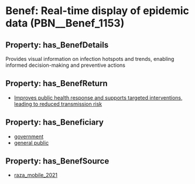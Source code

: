 # Benef: __Real-time display of epidemic data__ (PBN__Benef_1153)

## Property: has_BenefDetails

Provides visual information on infection hotspots and trends, enabling informed decision-making and preventive actions

## Property: has_BenefReturn

* [Improves public health response and supports targeted interventions, leading to reduced transmission risk](../BenefReturn/PBN__BenefReturn_1285)

## Property: has_Beneficiary

* [government](../Stakeholder/PBN__Stakeholder_73)
* [general public](../Stakeholder/PBN__Stakeholder_29)

## Property: has_BenefSource

* [raza_mobile_2021](../Article/PBN__Article_239)

